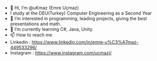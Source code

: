 - 👋 Hi, I’m @uKmaz (Emre Uçmaz)
- I study at the DEU(Turkey) Computer Engineering as a Second Year
- 👀 I’m interested in programming, leading projects, giving the best presentations and math.
- 🌱 I’m currently learning C#, Java, Unity.
- 📫 How to reach me
- Linkedin : https://www.linkedin.com/in/emre-u%C3%A7maz-449533296/
- Instagram : https://www.instagram.com/ucmazj/


